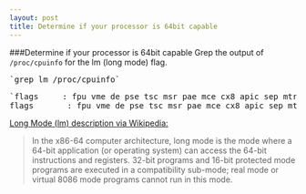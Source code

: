 ```yaml
---
layout: post
title: Determine if your processor is 64bit capable
---
```


###Determine if your processor is 64bit capable
Grep the output of `/proc/cpuinfo` for the lm (long mode) flag.

 
<pre>`grep lm /proc/cpuinfo`</pre> 

 
<pre>`flags		: fpu vme de pse tsc msr pae mce cx8 apic sep mtrr pge mca cmov pat pse36 clflush dts acpi mmx fxsr sse sse2 ss ht tm pbe nx lm constant_tsc arch_perfmon pebs bts aperfmperf pni dtes64 monitor ds_cpl vmx smx est tm2 ssse3 cx16 xtpr pdcm sse4_1 xsave lahf_lm ida dts tpr_shadow vnmi flexpriority
flags		: fpu vme de pse tsc msr pae mce cx8 apic sep mtrr pge mca cmov pat pse36 clflush dts acpi mmx fxsr sse sse2 ss ht tm pbe nx lm constant_tsc arch_perfmon pebs bts aperfmperf pni dtes64 monitor ds_cpl vmx smx est tm2 ssse3 cx16 xtpr pdcm sse4_1 xsave lahf_lm ida dts tpr_shadow vnmi flexpriority`</pre> 


<a href="http://en.wikipedia.org/wiki/Long_mode">Long Mode (lm) description via Wikipedia:</a>
>In the x86-64 computer architecture, long mode is the mode where a 64-bit application (or operating system) can access the 64-bit instructions and registers. 32-bit programs and 16-bit protected mode programs are executed in a compatibility sub-mode; real mode or virtual 8086 mode programs cannot run in this mode.

